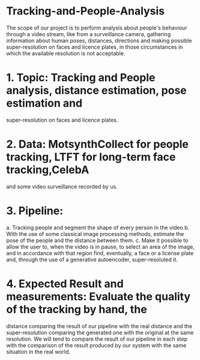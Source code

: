 # Tracking-and-People-Analysis

The scope of our project is to perform analysis about people's behaviour through a video
stream, like from a surveillance camera, gathering information about human poses,
distances, directions and making possible super-resolution on faces and licence plates, in
those circumstances in which the available resolution is not acceptable.


# 1. Topic: Tracking and People analysis, distance estimation, pose estimation and
super-resolution on faces and licence plates.

# 2. Data: MotsynthCollect for people tracking, LTFT for long-term face tracking,CelebA
and some video surveillance recorded by us.

# 3. Pipeline:
a. Tracking people and segment the shape of every person in the video
b. With the use of some classical image processing methods, estimate the pose
of the people and the distance between them.
c. Make it possible to allow the user to, when the video is in pause, to select an
area of the image, and in accordance with that region find, eventually, a face
or a license plate and, through the use of a generative autoencoder,
super-resoluted it.

# 4. Expected Result and measurements: Evaluate the quality of the tracking by hand, the
distance comparing the result of our pipeline with the real distance and the
super-resolution comparing the generated one with the original at the same
resolution. We will tend to compare the result of our pipeline in each step with the
comparison of the result produced by our system with the same situation in the real
world.
